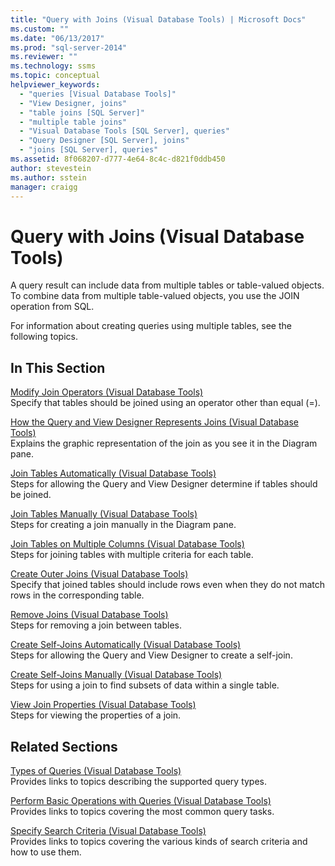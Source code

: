 ```yaml
---
title: "Query with Joins (Visual Database Tools) | Microsoft Docs"
ms.custom: ""
ms.date: "06/13/2017"
ms.prod: "sql-server-2014"
ms.reviewer: ""
ms.technology: ssms
ms.topic: conceptual
helpviewer_keywords: 
  - "queries [Visual Database Tools]"
  - "View Designer, joins"
  - "table joins [SQL Server]"
  - "multiple table joins"
  - "Visual Database Tools [SQL Server], queries"
  - "Query Designer [SQL Server], joins"
  - "joins [SQL Server], queries"
ms.assetid: 8f068207-d777-4e64-8c4c-d821f0ddb450
author: stevestein
ms.author: sstein
manager: craigg
---
```

# Query with Joins (Visual Database Tools)
  A query result can include data from multiple tables or table-valued objects. To combine data from multiple table-valued objects, you use the JOIN operation from SQL.  
  
 For information about creating queries using multiple tables, see the following topics.  
  
## In This Section  
 [Modify Join Operators &#40;Visual Database Tools&#41;](visual-database-tools.md)  
 Specify that tables should be joined using an operator other than equal (=).  
  
 [How the Query and View Designer Represents Joins &#40;Visual Database Tools&#41;](how-the-query-and-view-designer-represents-joins-visual-database-tools.md)  
 Explains the graphic representation of the join as you see it in the Diagram pane.  
  
 [Join Tables Automatically &#40;Visual Database Tools&#41;](join-tables-automatically-visual-database-tools.md)  
 Steps for allowing the Query and View Designer determine if tables should be joined.  
  
 [Join Tables Manually &#40;Visual Database Tools&#41;](join-tables-manually-visual-database-tools.md)  
 Steps for creating a join manually in the Diagram pane.  
  
 [Join Tables on Multiple Columns &#40;Visual Database Tools&#41;](join-tables-on-multiple-columns-visual-database-tools.md)  
 Steps for joining tables with multiple criteria for each table.  
  
 [Create Outer Joins &#40;Visual Database Tools&#41;](create-outer-joins-visual-database-tools.md)  
 Specify that joined tables should include rows even when they do not match rows in the corresponding table.  
  
 [Remove Joins &#40;Visual Database Tools&#41;](remove-joins-visual-database-tools.md)  
 Steps for removing a join between tables.  
  
 [Create Self-Joins Automatically &#40;Visual Database Tools&#41;](create-self-joins-automatically-visual-database-tools.md)  
 Steps for allowing the Query and View Designer to create a self-join.  
  
 [Create Self-Joins Manually &#40;Visual Database Tools&#41;](create-self-joins-manually-visual-database-tools.md)  
 Steps for using a join to find subsets of data within a single table.  
  
 [View Join Properties &#40;Visual Database Tools&#41;](view-join-properties-visual-database-tools.md)  
 Steps for viewing the properties of a join.  
  
## Related Sections  
 [Types of Queries &#40;Visual Database Tools&#41;](types-of-queries-visual-database-tools.md)  
 Provides links to topics describing the supported query types.  
  
 [Perform Basic Operations with Queries &#40;Visual Database Tools&#41;](perform-basic-operations-with-queries-visual-database-tools.md)  
 Provides links to topics covering the most common query tasks.  
  
 [Specify Search Criteria &#40;Visual Database Tools&#41;](specify-search-criteria-visual-database-tools.md)  
 Provides links to topics covering the various kinds of search criteria and how to use them.  
  
  

